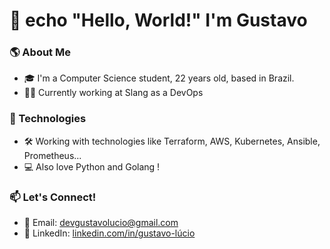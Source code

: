 # 👋 echo "Hello, World!" I'm Gustavo

### 🌎 About Me
- 🎓 I'm a Computer Science student, 22 years old, based in Brazil.
- 👨‍💻 Currently working at Slang as a DevOps

### 💼 Technologies
- 🛠️ Working with technologies like Terraform, AWS, Kubernetes, Ansible, Prometheus...
- 💻 Also love Python and Golang ! 

### 📫 Let's Connect!
- 📧 Email: devgustavolucio@gmail.com
- 💼 LinkedIn: [linkedin.com/in/gustavo-lúcio](https://www.linkedin.com/in/gustavo-lúcio)

